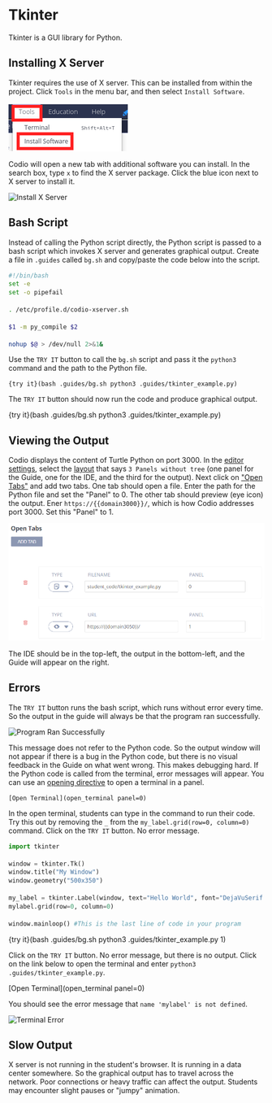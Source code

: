 # Tkinter

Tkinter is a GUI library for Python.

## Installing X Server
Tkinter requires the use of X server. This can be installed from within the project. Click `Tools` in the menu bar, and then select `Install Software`.

![Tools](.guides/img/tools_install.png)

Codio will open a new tab with additional software you can install. In the search box, type `x` to find the X server package. Click the blue icon next to X server to install it.

![Install X Server](.guides/img/install_x_server.png)

## Bash Script

Instead of calling the Python script directly, the Python script is passed to a bash script which invokes X server and generates graphical output. Create a file in `.guides` called `bg.sh` and copy/paste the code below into the script.

```bash
#!/bin/bash
set -e 
set -o pipefail

. /etc/profile.d/codio-xserver.sh

$1 -m py_compile $2

nohup $@ > /dev/null 2>&1&
```

Use the `TRY IT` button to call the `bg.sh` script and pass it the `python3` command and the path to the Python file.

```
{try it}(bash .guides/bg.sh python3 .guides/tkinter_example.py)
```

The `TRY IT` button should now run the code and produce graphical output.

{try it}(bash .guides/bg.sh python3 .guides/tkinter_example.py)

## Viewing the Output

Codio displays the content of Turtle Python on port 3000. In the [editor settings](https://docs.codio.com/courses/authoring/#editor-settings), select the [layout](https://docs.codio.com/courses/settings-actions/#page) that says `3 Panels without tree` (one panel for the Guide, one for the IDE, and the third for the output). Next click on ["Open Tabs"](https://docs.codio.com/courses/settings-actions/#open-tabs_1) and add two tabs. One tab should open a file. Enter the path for the Python file and set the "Panel" to 0. The other tab should preview (eye icon) the output. Ener `https://{{domain3000}}/`, which is how Codio addresses port 3000. Set this "Panel" to 1. 

![Tkinter Layout](.guides/img/tkinter_layout.png)

The IDE should be in the top-left, the output in the bottom-left, and the Guide will appear on the right.

## Errors

The `TRY IT` button runs the bash script, which runs without error every time. So the output in the guide will always be that the program ran successfully. 

![Program Ran Successfully](.guides/img/successfully.png)

This message does not refer to the Python code. So the output window will not appear if there is a bug in the Python code, but there is no visual feedback in the Guide on what went wrong. This makes debugging hard. If the Python code is called from the terminal, error messages will appear. You can use an [opening directive](https://docs.codio.com/courses/authoring/#examples) to open a terminal in a panel. 

```
[Open Terminal](open_terminal panel=0)
```

In the open terminal, students can type in the command to run their code. Try this out by removing the `_` from the `my_label.grid(row=0, column=0)` command. Click on the `TRY IT` button. No error message. 

```python
import tkinter

window = tkinter.Tk()
window.title("My Window")
window.geometry("500x350")

my_label = tkinter.Label(window, text="Hello World", font="DejaVuSerif 18")
mylabel.grid(row=0, column=0)

window.mainloop() #This is the last line of code in your program
```

{try it}(bash .guides/bg.sh python3 .guides/tkinter_example.py 1)

Click on the `TRY IT` button. No error message, but there is no output. Click on the link below to open the terminal and enter `python3 .guides/tkinter_example.py`.

[Open Terminal](open_terminal panel=0)

You should see the error message that `name 'mylabel' is not defined`.

![Terminal Error](.guides/img/tkinter_error.png)

## Slow Output

X server is not running in the student's browser. It is running in a data center somewhere. So the graphical output has to travel across the network. Poor connections or heavy traffic can affect the output. Students may encounter slight pauses or "jumpy" animation.
